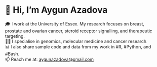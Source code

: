 # 👋 Hi, I’m Aygun Azadova  
🎓 I work at the University of Essex. My research focuses on breast, prostate and ovarian cancer, steroid receptor signalling, and therapeutic targeting.  
👩‍🔬 I specialise in genomics, molecular medicine and  cancer research.    
📊 I also share sample code and data from my work in #R, #Python, and #Bash.  
📫 Reach me at: aygunazadova@gmail.com 

<!--
**aygunazadova/aygunazadova** is a ✨ _special_ ✨ repository because its `README.md` (this file) appears on your GitHub profile.
